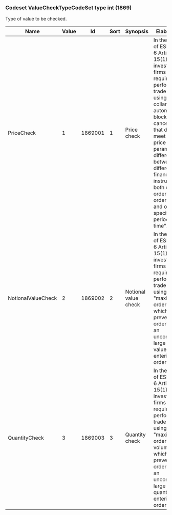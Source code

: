 ### Codeset ValueCheckTypeCodeSet type int (1869)

Type of value to be checked.

| Name               | Value | Id      | Sort | Synopsis             | Elaboration                                                                                                                               |
|--------------------|-------|---------|------|----------------------|-------------------------------------------------------------------------------------------------------------------------------|
| PriceCheck         | 1     | 1869001 | 1    | Price check          | In the context of ESMA RTS 6 Article 15(1)(a) investment firms are required to perform pre-trade controls using "price collars, which automatically block or cancel orders that do not meet set price parameters, differentiating between different financial instruments, both on an order-by-order basis and over a specified period of time". |
| NotionalValueCheck | 2     | 1869002 | 2    | Notional value check | In the context of ESMA RTS 6 Article 15(1)(b) investment firms are required to perform pre-trade controls using "maximum order values, which prevent orders with an uncommonly large order value from entering the order book".                                                                                                                  |
| QuantityCheck      | 3     | 1869003 | 3    | Quantity check       | In the context of ESMA RTS 6 Article 15(1)(c) investment firms are required to perform pre-trade controls using "maximum order volumes, which prevent orders with an uncommonly large order quantity from entering the order book".                                                                                                              |

